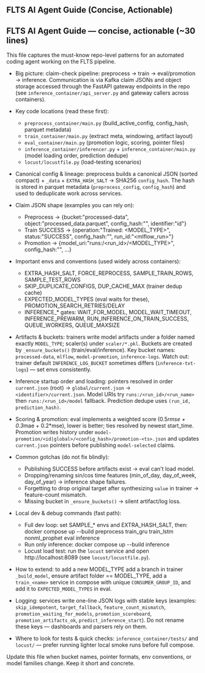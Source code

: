 ## FLTS AI Agent Guide (Concise, Actionable)
## FLTS AI Agent Guide — concise, actionable (~30 lines)

This file captures the must-know repo-level patterns for an automated coding agent working on the FLTS pipeline.

- Big picture: claim-check pipeline: preprocess -> train -> eval/promotion -> inference. Communication is via Kafka claim JSONs and object storage accessed through the FastAPI gateway endpoints in the repo (see `inference_container/api_server.py` and gateway callers across containers).

- Key code locations (read these first):
	- `preprocess_container/main.py` (build_active_config, config_hash, parquet metadata)
	- `train_container/main.py` (extract meta, windowing, artifact layout)
	- `eval_container/main.py` (promotion logic, scoring, pointer files)
	- `inference_container/inferencer.py` + `inference_container/main.py` (model loading order, prediction dedupe)
	- `locust/locustfile.py` (load-testing scenarios)

- Canonical config & lineage: preprocess builds a canonical JSON (sorted compact) + `_data` + `EXTRA_HASH_SALT` → SHA256 `config_hash`. The hash is stored in parquet metadata (`preprocess_config`, `config_hash`) and used to deduplicate work across services.

- Claim JSON shape (examples you can rely on):
	- Preprocess -> {bucket:"processed-data", object:"processed_data.parquet", config_hash:"<sha256>", identifier:"id"}
	- Train SUCCESS -> {operation:"Trained: <MODEL_TYPE>", status:"SUCCESS", config_hash:"<sha256>", run_id:"<mlflow_run>"}
	- Promotion -> {model_uri:"runs:/<run_id>/<MODEL_TYPE>", config_hash:"<sha256>", ...}

- Important envs and conventions (used widely across containers):
	- EXTRA_HASH_SALT, FORCE_REPROCESS, SAMPLE_TRAIN_ROWS, SAMPLE_TEST_ROWS
	- SKIP_DUPLICATE_CONFIGS, DUP_CACHE_MAX (trainer dedup cache)
	- EXPECTED_MODEL_TYPES (eval waits for these), PROMOTION_SEARCH_RETRIES/DELAY
	- INFERENCE_* gates: WAIT_FOR_MODEL, MODEL_WAIT_TIMEOUT, INFERENCE_PREWARM, RUN_INFERENCE_ON_TRAIN_SUCCESS, QUEUE_WORKERS, QUEUE_MAXSIZE

- Artifacts & buckets: trainers write model artifacts under a folder named exactly `MODEL_TYPE`; scaler(s) under `scaler/*.pkl`. Buckets are created by `_ensure_buckets()` (train/eval/inference). Key bucket names: `processed-data`, `mlflow`, `model-promotion`, `inference-logs`. Watch out: trainer default `INFERENCE_LOG_BUCKET` sometimes differs (`inference-txt-logs`) — set envs consistently.

- Inference startup order and loading: pointers resolved in order `current.json` (root) → `global/current.json` → `<identifier>/current.json`. Model URIs try `runs:/<run_id>/<run_name>` then `runs:/<run_id>/model` fallback. Prediction dedupe uses `(run_id, prediction_hash)`.

- Scoring & promotion: eval implements a weighted score (0.5*rmse + 0.3*mae + 0.2*mse), lower is better; ties resolved by newest start_time. Promotion writes history under `model-promotion/<id|global>/<config_hash>/promotion-<ts>.json` and updates `current.json` pointers before publishing `model-selected` claims.

- Common gotchas (do not fix blindly):
	- Publishing SUCCESS before artifacts exist → eval can't load model.
	- Dropping/renaming sin/cos time features (min_of_day, day_of_week, day_of_year) → inference shape failures.
	- Forgetting to drop original target after synthesizing `value` in trainer → feature-count mismatch.
	- Missing bucket in `_ensure_buckets()` → silent artifact/log loss.

- Local dev & debug commands (fast path):
	- Full dev loop: set SAMPLE_* envs and EXTRA_HASH_SALT, then:
		docker compose up --build preprocess train_gru train_lstm nonml_prophet eval inference
	- Run only inference: docker compose up --build inference
	- Locust load test: run the `locust` service and open http://localhost:8089 (see `locust/locustfile.py`).

- How to extend: to add a new MODEL_TYPE add a branch in trainer `_build_model`, ensure artifact folder == MODEL_TYPE, add a `train_<name>` service in compose with unique `CONSUMER_GROUP_ID`, and add it to `EXPECTED_MODEL_TYPES` in eval.

- Logging: services write one-line JSON logs with stable keys (examples: `skip_idempotent`, `target_fallback`, `feature_count_mismatch`, `promotion_waiting_for_models`, `promotion_scoreboard`, `promotion_artifacts_ok`, `predict_inference_start`). Do not rename these keys — dashboards and parsers rely on them.

- Where to look for tests & quick checks: `inference_container/tests/` and `locust/` — prefer running lighter local smoke runs before full compose.

Update this file when bucket names, pointer formats, env conventions, or model families change. Keep it short and concrete.
